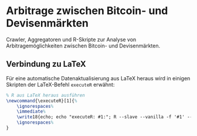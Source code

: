 # Arbitrage zwischen Bitcoin- und Devisenmärkten

Crawler, Aggregatoren und R-Skripte zur Analyse von Arbitragemöglichkeiten zwischen Bitcoin- und Devisenmärkten.

## Verbindung zu LaTeX
Für eine automatische Datenaktualisierung aus LaTeX heraus wird in einigen Skripten der
LaTeX-Befehl `executeR` erwähnt:

```latex
% R aus LaTeX heraus ausführen
\newcommand{\executeR}[1]{%
    \ignorespaces%
    \immediate%
    \write18{echo; echo "executeR: #1:"; R --slave --vanilla -f '#1' --args FromLaTeX; echo}%
    \ignorespaces%
}
```
